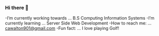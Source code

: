 ### Hi there 👋


-I’m currently working towards ... B.S Computing Information Systems 
-I’m currently learning ... Server Side Web Development
-How to reach me: ... cawalton901@gmail.com
-Fun fact: ... I love playing Golf!

